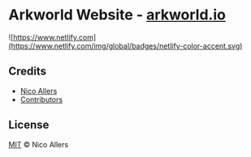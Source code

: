 # Arkworld Website - [arkworld.io](https://arkworld.io/)

![https://www.netlify.com](https://www.netlify.com/img/global/badges/netlify-color-accent.svg)

## Credits
* [Nico Allers](https://github.com/reconnico)
* [Contributors](https://github.com/reconnico/arkworld-website/graphs/contributors)

## License

[MIT](LICENSE) © Nico Allers
